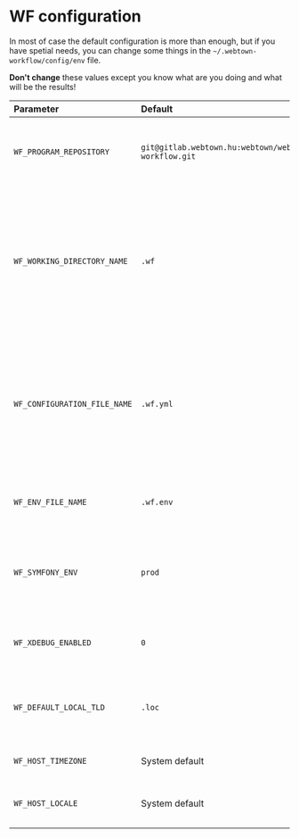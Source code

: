 WF configuration
================

In most of case the default configuration is more than enough, but if you have spetial needs, you can change some things in the `~/.webtown-workflow/config/env` file.

**Don't change** these values except you know what are you doing and what will be the results!

| Parameter | Default | Description |
|:--------- |:------- |:----------- |
| `WF_PROGRAM_REPOSITORY` | `git@gitlab.webtown.hu:webtown/webtown-workflow.git` | The `wf -u` command trys to download the new version from here. |
| `WF_WORKING_DIRECTORY_NAME` | `.wf` | The program will be generate project configuration in this directory. [You have to register this name in the version control global ignore file](/docs/wf-install.md#vcignore)! |
| `WF_CONFIGURATION_FILE_NAME` | `.wf.yml` | The program will look for this file or its `.dist` version in the project directory. [It is recommanded to register this name in the version control global ignore file](/docs/wf-install.md#vcignore)! |
| `WF_ENV_FILE_NAME` | `.wf.env` | You can create an environment file for docker containers. |
| `WF_SYMFONY_ENV` | `prod` | **For developing.** You can change the symfony environment to `dev`. |
| `WF_XDEBUG_ENABLED` | `0` | **For developing.** You can switch the *xdebug* on. |
| `WF_DEFAULT_LOCAL_TLD` | `.loc` | You can change the default TLD with that the local domains are created. |
| `WF_HOST_TIMEZONE` | System default | Some recipe needs correct *timezone* |
| `WF_HOST_LOCALE` | System default | Some recipe needs the *local* information |
